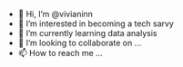 - 👋 Hi, I’m @vivianinn
- 👀 I’m interested in becoming a tech sarvy
- 🌱 I’m currently learning data analysis 
- 💞️ I’m looking to collaborate on ...
- 📫 How to reach me ...

<!---
vivianinn/vivianinn is a ✨ special ✨ repository because its `README.md` (this file) appears on your GitHub profile.
You can click the Preview link to take a look at your changes.
--->
